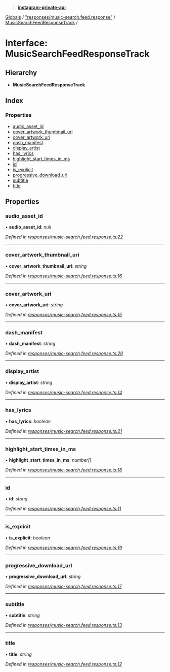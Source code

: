 > **[instagram-private-api](../README.md)**

[Globals](../globals.md) / ["responses/music-search.feed.response"](../modules/_responses_music_search_feed_response_.md) / [MusicSearchFeedResponseTrack](_responses_music_search_feed_response_.musicsearchfeedresponsetrack.md) /

# Interface: MusicSearchFeedResponseTrack

## Hierarchy

* **MusicSearchFeedResponseTrack**

## Index

### Properties

* [audio_asset_id](_responses_music_search_feed_response_.musicsearchfeedresponsetrack.md#audio_asset_id)
* [cover_artwork_thumbnail_uri](_responses_music_search_feed_response_.musicsearchfeedresponsetrack.md#cover_artwork_thumbnail_uri)
* [cover_artwork_uri](_responses_music_search_feed_response_.musicsearchfeedresponsetrack.md#cover_artwork_uri)
* [dash_manifest](_responses_music_search_feed_response_.musicsearchfeedresponsetrack.md#dash_manifest)
* [display_artist](_responses_music_search_feed_response_.musicsearchfeedresponsetrack.md#display_artist)
* [has_lyrics](_responses_music_search_feed_response_.musicsearchfeedresponsetrack.md#has_lyrics)
* [highlight_start_times_in_ms](_responses_music_search_feed_response_.musicsearchfeedresponsetrack.md#highlight_start_times_in_ms)
* [id](_responses_music_search_feed_response_.musicsearchfeedresponsetrack.md#id)
* [is_explicit](_responses_music_search_feed_response_.musicsearchfeedresponsetrack.md#is_explicit)
* [progressive_download_url](_responses_music_search_feed_response_.musicsearchfeedresponsetrack.md#progressive_download_url)
* [subtitle](_responses_music_search_feed_response_.musicsearchfeedresponsetrack.md#subtitle)
* [title](_responses_music_search_feed_response_.musicsearchfeedresponsetrack.md#title)

## Properties

###  audio_asset_id

• **audio_asset_id**: *null*

*Defined in [responses/music-search.feed.response.ts:22](https://github.com/Nerixyz/instagram-private-api/blob/e5037ee/src/responses/music-search.feed.response.ts#L22)*

___

###  cover_artwork_thumbnail_uri

• **cover_artwork_thumbnail_uri**: *string*

*Defined in [responses/music-search.feed.response.ts:16](https://github.com/Nerixyz/instagram-private-api/blob/e5037ee/src/responses/music-search.feed.response.ts#L16)*

___

###  cover_artwork_uri

• **cover_artwork_uri**: *string*

*Defined in [responses/music-search.feed.response.ts:15](https://github.com/Nerixyz/instagram-private-api/blob/e5037ee/src/responses/music-search.feed.response.ts#L15)*

___

###  dash_manifest

• **dash_manifest**: *string*

*Defined in [responses/music-search.feed.response.ts:20](https://github.com/Nerixyz/instagram-private-api/blob/e5037ee/src/responses/music-search.feed.response.ts#L20)*

___

###  display_artist

• **display_artist**: *string*

*Defined in [responses/music-search.feed.response.ts:14](https://github.com/Nerixyz/instagram-private-api/blob/e5037ee/src/responses/music-search.feed.response.ts#L14)*

___

###  has_lyrics

• **has_lyrics**: *boolean*

*Defined in [responses/music-search.feed.response.ts:21](https://github.com/Nerixyz/instagram-private-api/blob/e5037ee/src/responses/music-search.feed.response.ts#L21)*

___

###  highlight_start_times_in_ms

• **highlight_start_times_in_ms**: *number[]*

*Defined in [responses/music-search.feed.response.ts:18](https://github.com/Nerixyz/instagram-private-api/blob/e5037ee/src/responses/music-search.feed.response.ts#L18)*

___

###  id

• **id**: *string*

*Defined in [responses/music-search.feed.response.ts:11](https://github.com/Nerixyz/instagram-private-api/blob/e5037ee/src/responses/music-search.feed.response.ts#L11)*

___

###  is_explicit

• **is_explicit**: *boolean*

*Defined in [responses/music-search.feed.response.ts:19](https://github.com/Nerixyz/instagram-private-api/blob/e5037ee/src/responses/music-search.feed.response.ts#L19)*

___

###  progressive_download_url

• **progressive_download_url**: *string*

*Defined in [responses/music-search.feed.response.ts:17](https://github.com/Nerixyz/instagram-private-api/blob/e5037ee/src/responses/music-search.feed.response.ts#L17)*

___

###  subtitle

• **subtitle**: *string*

*Defined in [responses/music-search.feed.response.ts:13](https://github.com/Nerixyz/instagram-private-api/blob/e5037ee/src/responses/music-search.feed.response.ts#L13)*

___

###  title

• **title**: *string*

*Defined in [responses/music-search.feed.response.ts:12](https://github.com/Nerixyz/instagram-private-api/blob/e5037ee/src/responses/music-search.feed.response.ts#L12)*